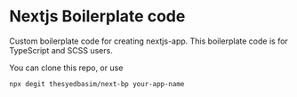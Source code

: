 # Nextjs Boilerplate code

Custom boilerplate code for creating nextjs-app. This boilerplate code is for TypeScript and SCSS users.

You can clone this repo, or use
```bash
npx degit thesyedbasim/next-bp your-app-name
```
